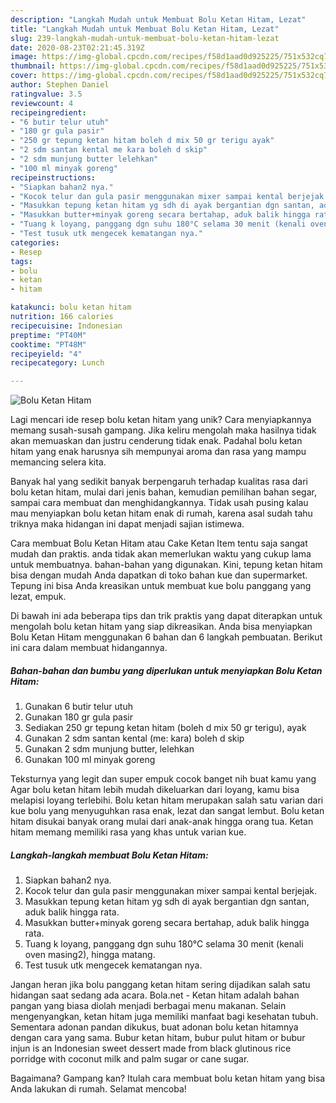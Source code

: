 ```yaml
---
description: "Langkah Mudah untuk Membuat Bolu Ketan Hitam, Lezat"
title: "Langkah Mudah untuk Membuat Bolu Ketan Hitam, Lezat"
slug: 239-langkah-mudah-untuk-membuat-bolu-ketan-hitam-lezat
date: 2020-08-23T02:21:45.319Z
image: https://img-global.cpcdn.com/recipes/f58d1aad0d925225/751x532cq70/bolu-ketan-hitam-foto-resep-utama.jpg
thumbnail: https://img-global.cpcdn.com/recipes/f58d1aad0d925225/751x532cq70/bolu-ketan-hitam-foto-resep-utama.jpg
cover: https://img-global.cpcdn.com/recipes/f58d1aad0d925225/751x532cq70/bolu-ketan-hitam-foto-resep-utama.jpg
author: Stephen Daniel
ratingvalue: 3.5
reviewcount: 4
recipeingredient:
- "6 butir telur utuh"
- "180 gr gula pasir"
- "250 gr tepung ketan hitam boleh d mix 50 gr terigu ayak"
- "2 sdm santan kental me kara boleh d skip"
- "2 sdm munjung butter lelehkan"
- "100 ml minyak goreng"
recipeinstructions:
- "Siapkan bahan2 nya."
- "Kocok telur dan gula pasir menggunakan mixer sampai kental berjejak."
- "Masukkan tepung ketan hitam yg sdh di ayak bergantian dgn santan, aduk balik hingga rata."
- "Masukkan butter+minyak goreng secara bertahap, aduk balik hingga rata."
- "Tuang k loyang, panggang dgn suhu 180°C selama 30 menit (kenali oven masing2), hingga matang."
- "Test tusuk utk mengecek kematangan nya."
categories:
- Resep
tags:
- bolu
- ketan
- hitam

katakunci: bolu ketan hitam 
nutrition: 166 calories
recipecuisine: Indonesian
preptime: "PT40M"
cooktime: "PT48M"
recipeyield: "4"
recipecategory: Lunch

---
```



![Bolu Ketan Hitam](https://img-global.cpcdn.com/recipes/f58d1aad0d925225/751x532cq70/bolu-ketan-hitam-foto-resep-utama.jpg)

Lagi mencari ide resep bolu ketan hitam yang unik? Cara menyiapkannya memang susah-susah gampang. Jika keliru mengolah maka hasilnya tidak akan memuaskan dan justru cenderung tidak enak. Padahal bolu ketan hitam yang enak harusnya sih mempunyai aroma dan rasa yang mampu memancing selera kita.

Banyak hal yang sedikit banyak berpengaruh terhadap kualitas rasa dari bolu ketan hitam, mulai dari jenis bahan, kemudian pemilihan bahan segar, sampai cara membuat dan menghidangkannya. Tidak usah pusing kalau mau menyiapkan bolu ketan hitam enak di rumah, karena asal sudah tahu triknya maka hidangan ini dapat menjadi sajian istimewa.

Cara membuat Bolu Ketan Hitam atau Cake Ketan Item tentu saja sangat mudah dan praktis. anda tidak akan memerlukan waktu yang cukup lama untuk membuatnya. bahan-bahan yang digunakan. Kini, tepung ketan hitam bisa dengan mudah Anda dapatkan di toko bahan kue dan supermarket. Tepung ini bisa Anda kreasikan untuk membuat kue bolu panggang yang lezat, empuk.


Di bawah ini ada beberapa tips dan trik praktis yang dapat diterapkan untuk mengolah bolu ketan hitam yang siap dikreasikan. Anda bisa menyiapkan Bolu Ketan Hitam menggunakan 6 bahan dan 6 langkah pembuatan. Berikut ini cara dalam membuat hidangannya.

<!--inarticleads1-->

##### Bahan-bahan dan bumbu yang diperlukan untuk menyiapkan Bolu Ketan Hitam:

1. Gunakan 6 butir telur utuh
1. Gunakan 180 gr gula pasir
1. Sediakan 250 gr tepung ketan hitam (boleh d mix 50 gr terigu), ayak
1. Gunakan 2 sdm santan kental (me: kara) boleh d skip
1. Gunakan 2 sdm munjung butter, lelehkan
1. Gunakan 100 ml minyak goreng


Teksturnya yang legit dan super empuk cocok banget nih buat kamu yang Agar bolu ketan hitam lebih mudah dikeluarkan dari loyang, kamu bisa melapisi loyang terlebihi. Bolu ketan hitam merupakan salah satu varian dari kue bolu yang menyuguhkan rasa enak, lezat dan sangat lembut. Bolu ketan hitam disukai banyak orang mulai dari anak-anak hingga orang tua. Ketan hitam memang memiliki rasa yang khas untuk varian kue. 

<!--inarticleads2-->

##### Langkah-langkah membuat Bolu Ketan Hitam:

1. Siapkan bahan2 nya.
1. Kocok telur dan gula pasir menggunakan mixer sampai kental berjejak.
1. Masukkan tepung ketan hitam yg sdh di ayak bergantian dgn santan, aduk balik hingga rata.
1. Masukkan butter+minyak goreng secara bertahap, aduk balik hingga rata.
1. Tuang k loyang, panggang dgn suhu 180°C selama 30 menit (kenali oven masing2), hingga matang.
1. Test tusuk utk mengecek kematangan nya.


Jangan heran jika bolu panggang ketan hitam sering dijadikan salah satu hidangan saat sedang ada acara. Bola.net - Ketan hitam adalah bahan pangan yang biasa diolah menjadi berbagai menu makanan. Selain mengenyangkan, ketan hitam juga memiliki manfaat bagi kesehatan tubuh. Sementara adonan pandan dikukus, buat adonan bolu ketan hitamnya dengan cara yang sama. Bubur ketan hitam, bubur pulut hitam or bubur injun is an Indonesian sweet dessert made from black glutinous rice porridge with coconut milk and palm sugar or cane sugar. 

Bagaimana? Gampang kan? Itulah cara membuat bolu ketan hitam yang bisa Anda lakukan di rumah. Selamat mencoba!

